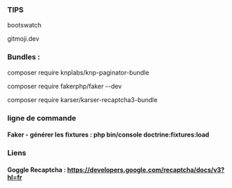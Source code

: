 ### TIPS

bootswatch

gitmoji.dev

### Bundles :
composer require knplabs/knp-paginator-bundle

composer require fakerphp/faker --dev

composer require karser/karser-recaptcha3-bundle

### ligne de commande

#### Faker - générer les fixtures : php bin/console doctrine:fixtures:load 
 

### Liens
#### Goggle Recaptcha : https://developers.google.com/recaptcha/docs/v3?hl=fr